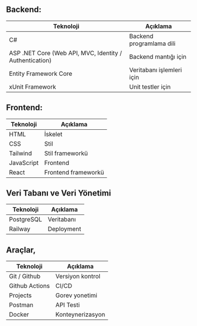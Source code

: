 ## Backend:
| Teknoloji                                               | Açıklama                  |
|---------------------------------------------------------|---------------------------|
| C#                                                      | Backend programlama dili  |
| ASP .NET Core (Web API, MVC, Identity / Authentication) | Backend mantığı için      |
| Entity Framework Core                                   | Veritabanı işlemleri için |
| xUnit Framework                                         | Unit testler için         |

## Frontend:
| Teknoloji  | Açıklama            |
|------------|---------------------|
| HTML       | İskelet             |
| CSS        | Stil                |
| Tailwind   | Stil frameworkü     |
| JavaScript | Frontend            |
| React      | Frontend frameworkü |

## Veri Tabanı ve Veri Yönetimi
| Teknoloji  | Açıklama   |
|------------|------------|
| PostgreSQL | Veritabanı |
| Railway    | Deployment |

## Araçlar,
| Teknoloji      | Açıklama         |
|----------------|------------------|
| Git / Github   | Versiyon kontrol |
| Github Actions | CI/CD            |
| Projects       | Gorev yonetimi   |
| Postman        | API Testi        |
| Docker         | Konteynerizasyon |









